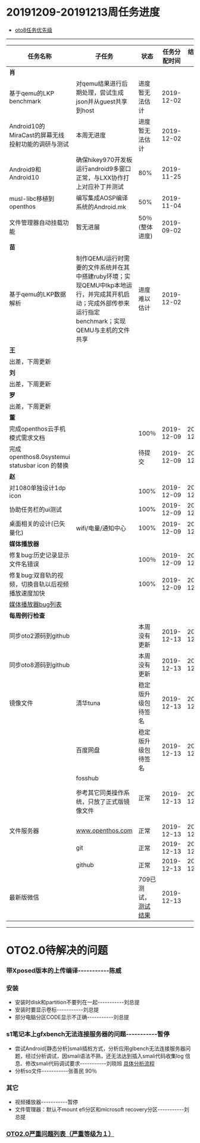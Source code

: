 # 20191209-20191213周任务进度
- [oto8任务优先级](https://github.com/openthos/app-testing-results/blob/master/%E5%8A%9F%E8%83%BD%E6%B5%8B%E8%AF%95%E7%9B%B8%E5%85%B3/oto8%E4%BB%BB%E5%8A%A1%E4%BC%98%E5%85%88%E7%BA%A7%E5%88%97%E8%A1%A8.md)

***

|任务名称|子任务|状态|任务分配时间|结束时间|备注|
|-----|-----|-----|-----|-----|-----|
|**肖**||||||
|基于qemu的LKP benchmark|对qemu结果进行后期处理，尝试生成json并从guest共享到host|进度暂无法估计|2019-12-02|||
|Android10的MiraCast的屏幕无线投射功能的调研与测试|本周无进度|进度暂无法估计|2019-12-02|||
|Android9和Android10|确保hikey970开发板运行android9多窗口正常，与LXX协作打上对应补丁并测试|80%|2019-11-25|||
|musl-libc移植到openthos|编写集成AOSP编译系统的Android.mk|50%|2019-11-04|||
|文件管理器自动挂载功能|暂无进展| 50％(整体进度) |2019-09-02|||
|**苗**||||||
|基于qemu的LKP数据解析|制作QEMU运行时需要的文件系统并在其中搭建ruby环境；实现QEMU中lkp本地运行，并完成其开机启动；完成外部传参来运行指定benchmark；实现QEMU与主机的文件共享|进度难以估计|2019-12-02|||
|**王**||||||
| 出差，下周更新                                    |                                                              |                                                              |              |||
|**刘**||||||
|出差，下周更新|||    |  ||
|**罗**||||||
|出差，下周更新|||    |  ||
|**董**||||||
|完成openthos云手机模式需求文档||100％|2019-12-09|2019-12-13||
|完成openthos8.0systemui  statusbar icon 的替换 ||待提交|2019-12-09|2019-12-13||
|**赵**||||||
|对1080单独设计1dp icon||100%|2019-12-09|2019-12-13||
|协助任务栏的ui测试|                                                              |100%|2019-12-09|2019-12-13||
|桌面相关的设计(已矢量化)| wifi/电量/通知中心                                      |100%|2019-12-09|2019-12-13||
|**媒体播放器**||||||
|修复bug:历史记录显示文件名错误||100％|2019-12-09|2019-12-13||
|修复bug:双音轨的视频，切换音轨以后视频播放速度加快||100%|2019-12-09|2019-12-13||
|[媒体播放器bug列表](https://github.com/openthos/app-testing-results/blob/master/%E5%85%B6%E5%AE%83%E5%BA%94%E7%94%A8/oto%E5%AA%92%E4%BD%93%E6%92%AD%E6%94%BE%E5%99%A8.md)|||    |  ||
|**每周例行检查**||||||
|同步oto2源码到github||本周没有更新|2019-12-13|2019-12-13||
|同步oto8源码到github||本周没有更新| 2019-12-13 | 2019-12-13 ||
|镜像文件|清华tuna|稳定版升级包待签名|2019-12-13|2019-12-13||
||百度网盘|稳定版升级包待签名|2019-12-13|2019-12-13||
||fosshub<p>参考其它同类操作系统，只放了正式版镜像文件|正常|2019-12-13|2019-12-13||
|文件服务器|www.openthos.com|正常|2019-12-13|2019-12-13||
||git|正常|2019-12-13|2019-12-13||
||github|正常|2019-12-13|2019-12-13||
|最新版微信||709已测试，[测试结果](https://github.com/openthos/app-testing-results/blob/master/%E5%85%B6%E5%AE%83%E5%BA%94%E7%94%A8/%E5%BE%AE%E4%BF%A1%E9%97%AE%E9%A2%98.md)|2019-12-13|||
***

# OTO2.0待解决的问题
### 带Xposed版本的上传编译-----------陈威
### 安装
- 安装时disk和partition不要列在一起-----------刘总提
- 安装时要显示卷标-----------刘总提
- 部分电脑分区CODE显示不正确-----------刘总提

### s1笔记本上gfxbench无法连接服务器的问题-----------暂停
- 尝试Android[静态分析]smali插桩方式，分析应用glbench无法连接服务器问题，经过分析调试，因smali语法不熟，还无法达到插入smali代码收集log 信息、修改smali代码调试要求-----------刘晓旭 [具体分析流程](https://github.com/openthos/multiwin-analysis/blob/master/multiwindow/liuxx/Android%20smali%22%E6%8F%92%E6%A1%A9%22%E8%B0%83%E8%AF%95apk.md)
- 分析so文件-----------张善民 90％
  
### 其它
- 视频播放器-----------暂停
- 文件管理器：默认不mount efi分区和microsoft recovery分区-----------刘总提

### [OTO2.0严重问题列表（严重等级为１）](https://github.com/openthos/app-testing-results/blob/master/%E5%8A%9F%E8%83%BD%E6%B5%8B%E8%AF%95%E7%9B%B8%E5%85%B3/OTO2.0%E4%B8%A5%E9%87%8D%E9%97%AE%E9%A2%98%E5%88%97%E8%A1%A8.md)
